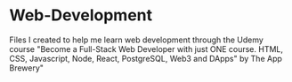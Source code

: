 # Web-Development
Files I created to help me learn web development through the Udemy course "Become a Full-Stack Web Developer with just ONE course. HTML, CSS, Javascript, Node, React, PostgreSQL, Web3 and DApps" by The App Brewery"

